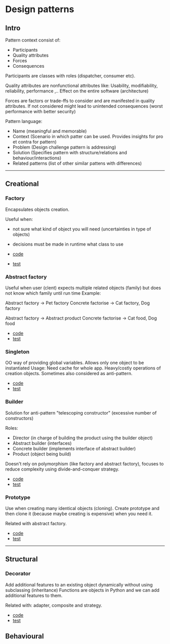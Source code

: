 # Design patterns

## Intro

Pattern context consist of:

- Participants
- Quality attributes
- Forces
- Consequences

Participants are classes with roles (dispatcher, consumer etc).

Quality attributes are nonfunctional attributes like: Usability, modifiability, reliability, performance ,..
Effect on the entire software (architecture)

Forces are factors or trade-ffs to consider and are manifested in quality attributes.
If not considered might lead to unintended consequences (worst performance with better security)

Pattern language:

- Name (meaningful and memorable)
- Context (Scenario in which patter can be used. Provides insights for pro et contra for pattern)
- Problem (Design challenge pattern is addressing)
- Solution (Specifies pattern with structure/relations and behaviour/interactions)
- Related patterns (list of other similar pattens with differences)

---

## Creational

### Factory

Encapsulates objects creation.

Useful when:

- not sure what kind of object you will need (uncertainties in type of objects)
- decisions must be made in runtime what class to use

- [code](src/main/creational/factory/factory.py)
- [test](src/test/creational/factory/test_factory.py)

### Abstract factory

Useful when user (clent) expects multiple related objects (family) but does not know which family until run time
Example:

Abstract factory -> Pet factory
Concrete factorise -> Cat factory, Dog factory

Abstract factory -> Abstract product
Concrete factorise -> Cat food, Dog food

- [code](src/main/creational/factory/abstract_factory.py)
- [test](src/test/creational/factory/test_abstract_factory.py)

### Singleton

OO way of providing global variables. 
Allows only one object to be instantiated
Usage: Need cache for whole app. Heavy/costly operations of creation objects.
Sometimes also considered as anti-pattern.

- [code](src/main/creational/singleton/singleton.py)
- [test](src/test/creational/singleton/test_singleton.py)

### Builder

Solution for anti-pattern "telescoping constructor" (excessive number of constructors)

Roles:

- Director (in charge of building the product using the builder object)
- Abstract builder (interfaces)
- Concrete builder (implements interface of abstract builder)
- Product (object being build)

Doesn't rely on polymorphism (like factory and abstract factory), focuses to reduce complexity using divide-and-conquer strategy.

- [code](src/main/creational/builder/builder.py)
- [test](src/test/creational/builder/test_builder.py)

### Prototype

Use when creating many identical objects (cloning). 
Create prototype and then clone it (because maybe creating is expensive) when you need it.

Related with abstract factory.

- [code](src/main/creational/prototype/prototype.py)
- [test](src/test/creational/prototype/test_prototype.py)

---

## Structural

### Decorator

Add additional features to an existing object dynamically without using subclassing (inheritance)
Functions are objects in Python and we can add additional features to them.

Related with: adapter, composite and strategy. 

- [code](src/main/structural/decorator/decorator.py)
- [test](src/test/structural/decorator/test_decorator.py)

## Behavioural